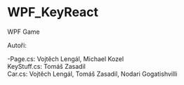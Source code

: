 # WPF_KeyReact
WPF Game

Autoři:

-Page.cs: Vojtěch Lengál, Michael Kozel <br>
KeyStuff.cs: Tomáš Zasadil <br>
Car.cs: Vojtěch Lengál, Tomáš Zasadil, Nodari Gogatishvilli
